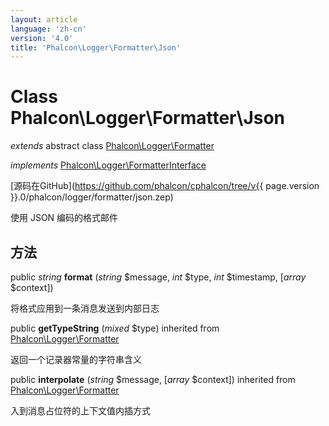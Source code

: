 ```yaml
---
layout: article
language: 'zh-cn'
version: '4.0'
title: 'Phalcon\Logger\Formatter\Json'
---
```

# Class **Phalcon\Logger\Formatter\Json**

*extends* abstract class [Phalcon\Logger\Formatter](Phalcon_Logger_Formatter)

*implements* [Phalcon\Logger\FormatterInterface](Phalcon_Logger_FormatterInterface)

[源码在GitHub](https://github.com/phalcon/cphalcon/tree/v{{ page.version }}.0/phalcon/logger/formatter/json.zep)

使用 JSON 编码的格式邮件

## 方法

public *string* **format** (*string* $message, *int* $type, *int* $timestamp, [*array* $context])

将格式应用到一条消息发送到内部日志

public **getTypeString** (*mixed* $type) inherited from [Phalcon\Logger\Formatter](Phalcon_Logger_Formatter)

返回一个记录器常量的字符串含义

public **interpolate** (*string* $message, [*array* $context]) inherited from [Phalcon\Logger\Formatter](Phalcon_Logger_Formatter)

入到消息占位符的上下文值内插方式